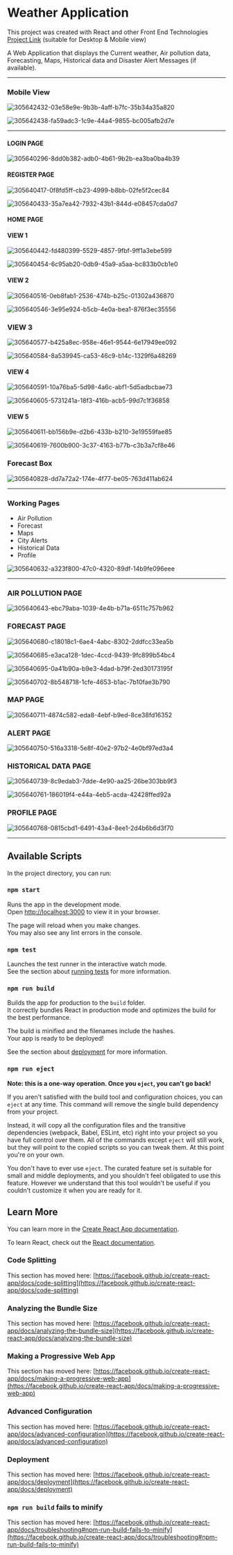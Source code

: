 # Weather Application

This project was created with React and other Front End Technologies
[Project Link](https://ashwina7999.github.io/Climate-App/) (suitable for Desktop & Mobile view)

A Web Application that displays the Current weather, Air pollution data, Forecasting, Maps, Historical data and Disaster Alert Messages (if available).

---

### Mobile View
![305642432-03e58e9e-9b3b-4aff-b7fc-35b34a35a820](https://github.com/user-attachments/assets/4f8391bf-cbbf-47cd-8083-80fcdc68deb9)



![305642438-fa59adc3-1c9e-44a4-9855-bc005afb2d7e](https://github.com/user-attachments/assets/9ad933ec-7358-47f0-859c-c6273c080e74)


---
#### LOGIN PAGE
![305640296-8dd0b382-adb0-4b61-9b2b-ea3ba0ba4b39](https://github.com/user-attachments/assets/97071aa9-8dfc-4103-b9ce-cce6ec918487)


#### REGISTER PAGE
![305640417-0f8fd5ff-cb23-4999-b8bb-02fe5f2cec84](https://github.com/user-attachments/assets/66cf16c2-b2fc-47d9-8216-e719ed0780cc)


![305640433-35a7ea42-7932-43b1-844d-e08457cda0d7](https://github.com/user-attachments/assets/bcd07929-edf4-4aae-a06d-309735b43a4f)

#### HOME PAGE

#### VIEW 1

![305640442-fd480399-5529-4857-9fbf-9ff1a3ebe599](https://github.com/user-attachments/assets/823c98dc-a95b-4b65-ad4d-c05e267c4505)

![305640454-6c95ab20-0db9-45a9-a5aa-bc833b0cb1e0](https://github.com/user-attachments/assets/e14666b9-4ec7-4c53-967e-1470986599c6)

#### VIEW 2

![305640516-0eb8fab1-2536-474b-b25c-01302a436870](https://github.com/user-attachments/assets/bdf66ac8-b55c-402a-9e60-8986fc94fac6)

![305640546-3e95e924-b5cb-4e0a-bea1-876f3ec35556](https://github.com/user-attachments/assets/bde4e2b0-a021-438e-a452-dfb9fc12b9d1)

### VIEW 3

![305640577-b425a8ec-958e-46e1-9544-6e17949ee092](https://github.com/user-attachments/assets/0229fb2b-7584-41ab-8201-de55bdaa1047)

![305640584-8a539945-ca53-46c9-b14c-1329f6a48269](https://github.com/user-attachments/assets/3764ced6-c9a1-411b-acd3-af38fde9d614)

#### VIEW 4

![305640591-10a76ba5-5d98-4a6c-abf1-5d5adbcbae73](https://github.com/user-attachments/assets/1113d34b-61af-4970-9f5b-2ab8260c5cc1)

![305640605-5731241a-18f3-416b-acb5-99d7c1f36858](https://github.com/user-attachments/assets/9e98fe74-cf14-4603-a39a-b3c19be15f21)

#### VIEW 5

![305640611-bb156b9e-d2b6-433b-b210-3e19559fae85](https://github.com/user-attachments/assets/cc001acc-7b89-43f1-adf4-331961f7cd57)

![305640619-7600b900-3c37-4163-b77b-c3b3a7cf8e46](https://github.com/user-attachments/assets/cd03c899-f947-4980-afde-a02ec9a830b5)

### Forecast Box

![305640828-dd7a72a2-174e-4f77-be05-763d411ab624](https://github.com/user-attachments/assets/39e6e39e-f874-4b6c-bb31-8f0c74699b35)

---

### Working Pages

* Air Pollution
* Forecast
* Maps
* City Alerts
* Historical Data
* Profile


![305640632-a323f800-47c0-4320-89df-14b9fe096eee](https://github.com/user-attachments/assets/9d7649bc-6f07-4779-b920-56c72f243a39)

---

### AIR POLLUTION PAGE

![305640643-ebc79aba-1039-4e4b-b71a-6511c757b962](https://github.com/user-attachments/assets/0e9b1cce-436d-4e1c-9695-f226f5d7a13c)

### FORECAST PAGE
![305640680-c18018c1-6ae4-4abc-8302-2ddfcc33ea5b](https://github.com/user-attachments/assets/93a102dd-5563-4eed-b835-f8d1ffa049bc)

![305640685-e3aca128-1dec-4ccd-9439-9fc899b54bc4](https://github.com/user-attachments/assets/4c5101bc-3224-441e-96b4-b076cfcf1f2b)

![305640695-0a41b90a-b9e3-4dad-b79f-2ed30173195f](https://github.com/user-attachments/assets/fd4832bd-ad05-48fc-b0d3-cd67cc992d90)

![305640702-8b548718-1cfe-4653-b1ac-7b10fae3b790](https://github.com/user-attachments/assets/fa6d4170-befe-44c4-a380-5ff33d19637d)

### MAP PAGE

![305640711-4874c582-eda8-4ebf-b9ed-8ce38fd16352](https://github.com/user-attachments/assets/bcc66769-8acb-46fb-9492-182be0951bee)


### ALERT PAGE

![305640750-516a3318-5e8f-40e2-97b2-4e0bf97ed3a4](https://github.com/user-attachments/assets/a50227af-d06b-459b-8ddf-d020b865d8ef)


### HISTORICAL DATA PAGE

![305640739-8c9edab3-7dde-4e90-aa25-26be303bb9f3](https://github.com/user-attachments/assets/8f14bfbe-d8ee-45a9-97c4-bf3cd88c0e00)

![305640761-186019f4-e44a-4eb5-acda-42428ffed92a](https://github.com/user-attachments/assets/f5532850-1a3e-4721-8f57-ffbf2e3ea926)



### PROFILE PAGE

![305640768-0815cbd1-6491-43a4-8ee1-2d4b6b6d3f70](https://github.com/user-attachments/assets/c0732a76-42b9-47d4-bb89-c09eb2de1677)

---

## Available Scripts

In the project directory, you can run:

### `npm start`

Runs the app in the development mode.\
Open [http://localhost:3000](http://localhost:3000) to view it in your browser.

The page will reload when you make changes.\
You may also see any lint errors in the console.

### `npm test`

Launches the test runner in the interactive watch mode.\
See the section about [running tests](https://facebook.github.io/create-react-app/docs/running-tests) for more information.

### `npm run build`

Builds the app for production to the `build` folder.\
It correctly bundles React in production mode and optimizes the build for the best performance.

The build is minified and the filenames include the hashes.\
Your app is ready to be deployed!

See the section about [deployment](https://facebook.github.io/create-react-app/docs/deployment) for more information.

### `npm run eject`

**Note: this is a one-way operation. Once you `eject`, you can't go back!**

If you aren't satisfied with the build tool and configuration choices, you can `eject` at any time. This command will remove the single build dependency from your project.

Instead, it will copy all the configuration files and the transitive dependencies (webpack, Babel, ESLint, etc) right into your project so you have full control over them. All of the commands except `eject` will still work, but they will point to the copied scripts so you can tweak them. At this point you're on your own.

You don't have to ever use `eject`. The curated feature set is suitable for small and middle deployments, and you shouldn't feel obligated to use this feature. However we understand that this tool wouldn't be useful if you couldn't customize it when you are ready for it.

## Learn More

You can learn more in the [Create React App documentation](https://facebook.github.io/create-react-app/docs/getting-started).

To learn React, check out the [React documentation](https://reactjs.org/).

### Code Splitting

This section has moved here: [https://facebook.github.io/create-react-app/docs/code-splitting](https://facebook.github.io/create-react-app/docs/code-splitting)

### Analyzing the Bundle Size

This section has moved here: [https://facebook.github.io/create-react-app/docs/analyzing-the-bundle-size](https://facebook.github.io/create-react-app/docs/analyzing-the-bundle-size)

### Making a Progressive Web App

This section has moved here: [https://facebook.github.io/create-react-app/docs/making-a-progressive-web-app](https://facebook.github.io/create-react-app/docs/making-a-progressive-web-app)

### Advanced Configuration

This section has moved here: [https://facebook.github.io/create-react-app/docs/advanced-configuration](https://facebook.github.io/create-react-app/docs/advanced-configuration)

### Deployment

This section has moved here: [https://facebook.github.io/create-react-app/docs/deployment](https://facebook.github.io/create-react-app/docs/deployment)

### `npm run build` fails to minify

This section has moved here: [https://facebook.github.io/create-react-app/docs/troubleshooting#npm-run-build-fails-to-minify](https://facebook.github.io/create-react-app/docs/troubleshooting#npm-run-build-fails-to-minify)
